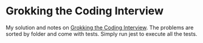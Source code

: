 # Grokking the Coding Interview

My solution and notes on [Grokking the Coding Interview](https://designgurus.org/course/grokking-the-coding-interview). The problems are sorted by folder and come with tests. Simply run jest to execute all the tests.
